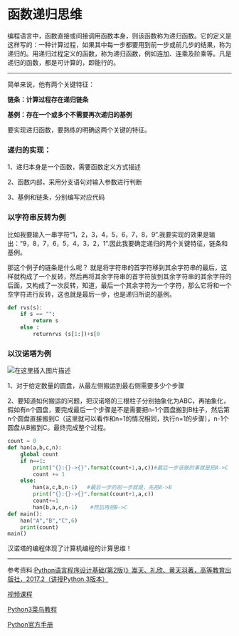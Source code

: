 # 函数递归思维


编程语言中，函数直接或间接调用函数本身，则该函数称为递归函数。它的定义是这样写的：一种计算过程，如果其中每一步都要用到前一步或前几步的结果，称为递归的。用递归过程定义的函数，称为递归函数，例如连加、连乘及阶乘等。凡是递归的函数，都是可计算的，即能行的。

------


简单来说，他有两个关键特征：

**链条：计算过程存在递归链条**

 **基例：存在一个或多个不需要再次递归的基例**

要实现递归函数，要熟练的明确这两个关键的特征。
### 递归的实现：

1、递归本身是一个函数，需要函数定义方式描述

2、函数内部，采用分支语句对输入参数进行判断

3、基例和链条，分别编写对应代码

### 以字符串反转为例
比如我要输入一串字符“1，2，3，4，5，6，7，8，9”.我要实现的效果是输出：“9，8，7，6，5，4，3，2，1”.因此我要确定递归的两个关键特征，链条和基例。

那这个例子的链条是什么呢？
就是将字符串的首字符移到其余字符串的最后，这样就构成了一个反转，然后再将其余字符串的首字符放到其余字符串的其余字符的后面，又构成了一次反转，知道，最后一个其余字符为一个字符，那么它将和一个空字符进行反转，这也就是最后一步，也是递归所说的基例。

```python
def rvs(s):
    if s == "":
        return s
    else :
        returnrvs (s[1:])+s[0    
```

### 以汉诺塔为例
![在这里插入图片描述](https://img-blog.csdnimg.cn/20200424215942755.jpeg?x-oss-process=image/watermark,type_ZmFuZ3poZW5naGVpdGk,shadow_10,text_aHR0cHM6Ly9ibG9nLmNzZG4ubmV0L09sZEh1YW5nQw==,size_16,color_FFFFFF,t_70)

1、对于给定数量的圆盘，从最左侧搬运到最右侧需要多少个步骤

2、要知道如何搬运的问题，把汉诺塔的三根柱子分别抽象化为ABC，再抽象化，假如有n个圆盘，要完成最后一个步骤是不是需要把n-1个圆盘搬到B柱子，然后第n个圆盘直接搬到C（这里就可以看作和n=1的情况相同，执行n=1的步骤），n-1个圆盘从B搬到C。最终完成整个过程。

```python
count = 0
def han(a,b,c,n):
    global count
    if n==1:
        print("{}:{}->{}".format(count+1,a,c))#最后一步该做的事就是把A->C
        count += 1
    else:
        han(a,c,b,n-1)   #最后一步的前一步就是，先把A->B
        print("{}:{}->{}".format(count+1,a,c))
        count+=1
        han(b,a,c,n-1)    #然后再把B->C
def main():
    han("A","B","C",6)
    print(count)
main()

```

汉诺塔的编程体现了计算机编程的计算思维！

------

[^undefined]:

参考资料:[Python语言程序设计基础(第2版)》嵩天、礼欣、黄天羽著，高等教育出版社，2017.2（讲授Python 3版本）](https://item.jd.com/12128326.html?dist=jd)

[视频课程](http://www.icourse163.org/course/BIT-268001)

[Python3菜鸟教程](https://www.runoob.com/python3/python3-number.html)

[Python官方手册](https://docs.python.org/zh-cn/3/)
